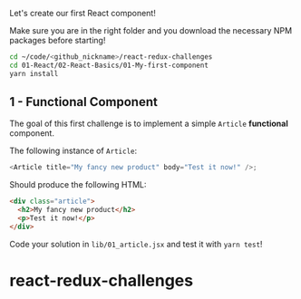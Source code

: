 Let's create our first React component!

Make sure you are in the right folder and you download the necessary NPM packages before starting!

```bash
cd ~/code/<github_nickname>/react-redux-challenges
cd 01-React/02-React-Basics/01-My-first-component
yarn install
```

## 1 - Functional Component

The goal of this first challenge is to implement a simple `Article` **functional** component.

The following instance of `Article`:

```js
<Article title="My fancy new product" body="Test it now!" />;
```
Should produce the following HTML:

```html
<div class="article">
  <h2>My fancy new product</h2>
  <p>Test it now!</p>
</div>
```

Code your solution in `lib/01_article.jsx` and test it with `yarn test`!
# react-redux-challenges
